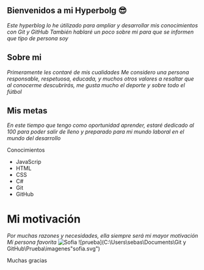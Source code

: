 ## Bienvenidos a mi Hyperbolg :sunglasses:

*Este hyperblog lo he útilizado para ampliar y desarrollar mis conocimientos con Git y GitHub
También hablaré un poco sobre mi para que se informen que tipo de persona soy*

## Sobre mi

*Primeramente les contaré de mis cualidades
Me considero una persona responsable, respetuosa, educada, y muchos otros valores a resaltar que al conocerme descubrirás, me gusta mucho el deporte y sobre todo el fútbol*

## Mis metas

*En este tiempo que tengo como oportunidad aprender, estaré dedicado al 100 para poder salir de lleno y preparado para mi mundo laboral en el mundo del desarrollo*

Conocimientos

* JavaScrip
* HTML
* CSS
* C#
* Git
* GitHub

# Mi motivación

*Por muchas razones y necesidades, ella siempre será mi mayor motivación
Mi persona favorita*
![Sofia](https://github.com/sebaspani93/Hyperblogp/blob/cabecera/imagenes/"Sofia")
![prueba](C:\Users\sebas\Documents\Git y GitHub\Prueba\imagenes\"sofia.svg")

Muchas gracias
